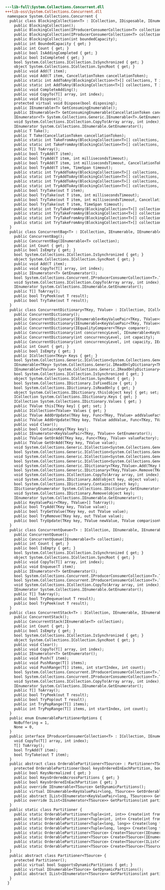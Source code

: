 ﻿```diff
---lib-full\System.Collections.Concurrent.dll
+++lib-oss\System.Collections.Concurrent.dll
 namespace System.Collections.Concurrent {
  public class BlockingCollection<T> : ICollection, IDisposable, IEnumerable, IEnumerable<T>, IReadOnlyCollection<T> {
    public BlockingCollection();
    public BlockingCollection(IProducerConsumerCollection<T> collection);
    public BlockingCollection(IProducerConsumerCollection<T> collection, int boundedCapacity);
    public BlockingCollection(int boundedCapacity);
    public int BoundedCapacity { get; }
    public int Count { get; }
    public bool IsAddingCompleted { get; }
    public bool IsCompleted { get; }
    bool System.Collections.ICollection.IsSynchronized { get; }
    object System.Collections.ICollection.SyncRoot { get; }
    public void Add(T item);
    public void Add(T item, CancellationToken cancellationToken);
    public static int AddToAny(BlockingCollection<T>[] collections, T item);
    public static int AddToAny(BlockingCollection<T>[] collections, T item, CancellationToken cancellationToken);
    public void CompleteAdding();
    public void CopyTo(T[] array, int index);
    public void Dispose();
    protected virtual void Dispose(bool disposing);
    public IEnumerable<T> GetConsumingEnumerable();
    public IEnumerable<T> GetConsumingEnumerable(CancellationToken cancellationToken);
    IEnumerator<T> System.Collections.Generic.IEnumerable<T>.GetEnumerator();
    void System.Collections.ICollection.CopyTo(Array array, int index);
    IEnumerator System.Collections.IEnumerable.GetEnumerator();
    public T Take();
    public T Take(CancellationToken cancellationToken);
    public static int TakeFromAny(BlockingCollection<T>[] collections, out T item);
    public static int TakeFromAny(BlockingCollection<T>[] collections, out T item, CancellationToken cancellationToken);
    public T[] ToArray();
    public bool TryAdd(T item);
    public bool TryAdd(T item, int millisecondsTimeout);
    public bool TryAdd(T item, int millisecondsTimeout, CancellationToken cancellationToken);
    public bool TryAdd(T item, TimeSpan timeout);
    public static int TryAddToAny(BlockingCollection<T>[] collections, T item);
    public static int TryAddToAny(BlockingCollection<T>[] collections, T item, int millisecondsTimeout);
    public static int TryAddToAny(BlockingCollection<T>[] collections, T item, int millisecondsTimeout, CancellationToken cancellationToken);
    public static int TryAddToAny(BlockingCollection<T>[] collections, T item, TimeSpan timeout);
    public bool TryTake(out T item);
    public bool TryTake(out T item, int millisecondsTimeout);
    public bool TryTake(out T item, int millisecondsTimeout, CancellationToken cancellationToken);
    public bool TryTake(out T item, TimeSpan timeout);
    public static int TryTakeFromAny(BlockingCollection<T>[] collections, out T item);
    public static int TryTakeFromAny(BlockingCollection<T>[] collections, out T item, int millisecondsTimeout);
    public static int TryTakeFromAny(BlockingCollection<T>[] collections, out T item, int millisecondsTimeout, CancellationToken cancellationToken);
    public static int TryTakeFromAny(BlockingCollection<T>[] collections, out T item, TimeSpan timeout);
  }
  public class ConcurrentBag<T> : ICollection, IEnumerable, IEnumerable<T>, IProducerConsumerCollection<T>, IReadOnlyCollection<T> {
    public ConcurrentBag();
    public ConcurrentBag(IEnumerable<T> collection);
    public int Count { get; }
    public bool IsEmpty { get; }
    bool System.Collections.ICollection.IsSynchronized { get; }
    object System.Collections.ICollection.SyncRoot { get; }
    public void Add(T item);
    public void CopyTo(T[] array, int index);
    public IEnumerator<T> GetEnumerator();
    bool System.Collections.Concurrent.IProducerConsumerCollection<T>.TryAdd(T item);
    void System.Collections.ICollection.CopyTo(Array array, int index);
    IEnumerator System.Collections.IEnumerable.GetEnumerator();
    public T[] ToArray();
    public bool TryPeek(out T result);
    public bool TryTake(out T result);
  }
  public class ConcurrentDictionary<TKey, TValue> : ICollection, ICollection<KeyValuePair<TKey, TValue>>, IDictionary, IDictionary<TKey, TValue>, IEnumerable, IEnumerable<KeyValuePair<TKey, TValue>>, IReadOnlyCollection<KeyValuePair<TKey, TValue>>, IReadOnlyDictionary<TKey, TValue> {
    public ConcurrentDictionary();
    public ConcurrentDictionary(IEnumerable<KeyValuePair<TKey, TValue>> collection);
    public ConcurrentDictionary(IEnumerable<KeyValuePair<TKey, TValue>> collection, IEqualityComparer<TKey> comparer);
    public ConcurrentDictionary(IEqualityComparer<TKey> comparer);
    public ConcurrentDictionary(int concurrencyLevel, IEnumerable<KeyValuePair<TKey, TValue>> collection, IEqualityComparer<TKey> comparer);
    public ConcurrentDictionary(int concurrencyLevel, int capacity);
    public ConcurrentDictionary(int concurrencyLevel, int capacity, IEqualityComparer<TKey> comparer);
    public int Count { get; }
    public bool IsEmpty { get; }
    public ICollection<TKey> Keys { get; }
    bool System.Collections.Generic.ICollection<System.Collections.Generic.KeyValuePair<TKey,TValue>>.IsReadOnly { get; }
    IEnumerable<TKey> System.Collections.Generic.IReadOnlyDictionary<TKey,TValue>.Keys { get; }
    IEnumerable<TValue> System.Collections.Generic.IReadOnlyDictionary<TKey,TValue>.Values { get; }
    bool System.Collections.ICollection.IsSynchronized { get; }
    object System.Collections.ICollection.SyncRoot { get; }
    bool System.Collections.IDictionary.IsFixedSize { get; }
    bool System.Collections.IDictionary.IsReadOnly { get; }
    object System.Collections.IDictionary.this[object key] { get; set; }
    ICollection System.Collections.IDictionary.Keys { get; }
    ICollection System.Collections.IDictionary.Values { get; }
    public TValue this[TKey key] { get; set; }
    public ICollection<TValue> Values { get; }
    public TValue AddOrUpdate(TKey key, Func<TKey, TValue> addValueFactory, Func<TKey, TValue, TValue> updateValueFactory);
    public TValue AddOrUpdate(TKey key, TValue addValue, Func<TKey, TValue, TValue> updateValueFactory);
    public void Clear();
    public bool ContainsKey(TKey key);
    public IEnumerator<KeyValuePair<TKey, TValue>> GetEnumerator();
    public TValue GetOrAdd(TKey key, Func<TKey, TValue> valueFactory);
    public TValue GetOrAdd(TKey key, TValue value);
    void System.Collections.Generic.ICollection<System.Collections.Generic.KeyValuePair<TKey,TValue>>.Add(KeyValuePair<TKey, TValue> keyValuePair);
    bool System.Collections.Generic.ICollection<System.Collections.Generic.KeyValuePair<TKey,TValue>>.Contains(KeyValuePair<TKey, TValue> keyValuePair);
    void System.Collections.Generic.ICollection<System.Collections.Generic.KeyValuePair<TKey,TValue>>.CopyTo(KeyValuePair<TKey, TValue>[] array, int index);
    bool System.Collections.Generic.ICollection<System.Collections.Generic.KeyValuePair<TKey,TValue>>.Remove(KeyValuePair<TKey, TValue> keyValuePair);
    void System.Collections.Generic.IDictionary<TKey,TValue>.Add(TKey key, TValue value);
    bool System.Collections.Generic.IDictionary<TKey,TValue>.Remove(TKey key);
    void System.Collections.ICollection.CopyTo(Array array, int index);
    void System.Collections.IDictionary.Add(object key, object value);
    bool System.Collections.IDictionary.Contains(object key);
    IDictionaryEnumerator System.Collections.IDictionary.GetEnumerator();
    void System.Collections.IDictionary.Remove(object key);
    IEnumerator System.Collections.IEnumerable.GetEnumerator();
    public KeyValuePair<TKey, TValue>[] ToArray();
    public bool TryAdd(TKey key, TValue value);
    public bool TryGetValue(TKey key, out TValue value);
    public bool TryRemove(TKey key, out TValue value);
    public bool TryUpdate(TKey key, TValue newValue, TValue comparisonValue);
  }
  public class ConcurrentQueue<T> : ICollection, IEnumerable, IEnumerable<T>, IProducerConsumerCollection<T>, IReadOnlyCollection<T> {
    public ConcurrentQueue();
    public ConcurrentQueue(IEnumerable<T> collection);
    public int Count { get; }
    public bool IsEmpty { get; }
    bool System.Collections.ICollection.IsSynchronized { get; }
    object System.Collections.ICollection.SyncRoot { get; }
    public void CopyTo(T[] array, int index);
    public void Enqueue(T item);
    public IEnumerator<T> GetEnumerator();
    bool System.Collections.Concurrent.IProducerConsumerCollection<T>.TryAdd(T item);
    bool System.Collections.Concurrent.IProducerConsumerCollection<T>.TryTake(out T item);
    void System.Collections.ICollection.CopyTo(Array array, int index);
    IEnumerator System.Collections.IEnumerable.GetEnumerator();
    public T[] ToArray();
    public bool TryDequeue(out T result);
    public bool TryPeek(out T result);
  }
  public class ConcurrentStack<T> : ICollection, IEnumerable, IEnumerable<T>, IProducerConsumerCollection<T>, IReadOnlyCollection<T> {
    public ConcurrentStack();
    public ConcurrentStack(IEnumerable<T> collection);
    public int Count { get; }
    public bool IsEmpty { get; }
    bool System.Collections.ICollection.IsSynchronized { get; }
    object System.Collections.ICollection.SyncRoot { get; }
    public void Clear();
    public void CopyTo(T[] array, int index);
    public IEnumerator<T> GetEnumerator();
    public void Push(T item);
    public void PushRange(T[] items);
    public void PushRange(T[] items, int startIndex, int count);
    bool System.Collections.Concurrent.IProducerConsumerCollection<T>.TryAdd(T item);
    bool System.Collections.Concurrent.IProducerConsumerCollection<T>.TryTake(out T item);
    void System.Collections.ICollection.CopyTo(Array array, int index);
    IEnumerator System.Collections.IEnumerable.GetEnumerator();
    public T[] ToArray();
    public bool TryPeek(out T result);
    public bool TryPop(out T result);
    public int TryPopRange(T[] items);
    public int TryPopRange(T[] items, int startIndex, int count);
  }
  public enum EnumerablePartitionerOptions {
    NoBuffering = 1,
    None = 0,
  }
  public interface IProducerConsumerCollection<T> : ICollection, IEnumerable, IEnumerable<T> {
    void CopyTo(T[] array, int index);
    T[] ToArray();
    bool TryAdd(T item);
    bool TryTake(out T item);
  }
  public abstract class OrderablePartitioner<TSource> : Partitioner<TSource> {
    protected OrderablePartitioner(bool keysOrderedInEachPartition, bool keysOrderedAcrossPartitions, bool keysNormalized);
    public bool KeysNormalized { get; }
    public bool KeysOrderedAcrossPartitions { get; }
    public bool KeysOrderedInEachPartition { get; }
    public override IEnumerable<TSource> GetDynamicPartitions();
    public virtual IEnumerable<KeyValuePair<long, TSource>> GetOrderableDynamicPartitions();
    public abstract IList<IEnumerator<KeyValuePair<long, TSource>>> GetOrderablePartitions(int partitionCount);
    public override IList<IEnumerator<TSource>> GetPartitions(int partitionCount);
  }
  public static class Partitioner {
    public static OrderablePartitioner<Tuple<int, int>> Create(int fromInclusive, int toExclusive);
    public static OrderablePartitioner<Tuple<int, int>> Create(int fromInclusive, int toExclusive, int rangeSize);
    public static OrderablePartitioner<Tuple<long, long>> Create(long fromInclusive, long toExclusive);
    public static OrderablePartitioner<Tuple<long, long>> Create(long fromInclusive, long toExclusive, long rangeSize);
    public static OrderablePartitioner<TSource> Create<TSource>(IEnumerable<TSource> source);
    public static OrderablePartitioner<TSource> Create<TSource>(IEnumerable<TSource> source, EnumerablePartitionerOptions partitionerOptions);
    public static OrderablePartitioner<TSource> Create<TSource>(IList<TSource> list, bool loadBalance);
    public static OrderablePartitioner<TSource> Create<TSource>(TSource[] array, bool loadBalance);
  }
  public abstract class Partitioner<TSource> {
    protected Partitioner();
    public virtual bool SupportsDynamicPartitions { get; }
    public virtual IEnumerable<TSource> GetDynamicPartitions();
    public abstract IList<IEnumerator<TSource>> GetPartitions(int partitionCount);
  }
 }
```
